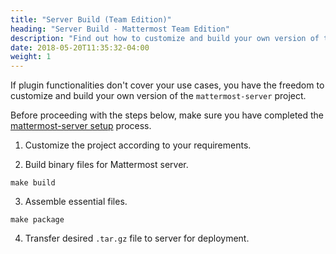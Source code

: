 ```yaml
---
title: "Server Build (Team Edition)"
heading: "Server Build - Mattermost Team Edition"
description: "Find out how to customize and build your own version of the Mattermost open source project."
date: 2018-05-20T11:35:32-04:00
weight: 1
---
```


If plugin functionalities don't cover your use cases, you have the freedom to customize and build your own version of the `mattermost-server` project.

Before proceeding with the steps below, make sure you have completed the [mattermost-server setup](/contribute/server/developer-setup/) process.

1. Customize the project according to your requirements.

2. Build binary files for Mattermost server.  
```
make build
```

3. Assemble essential files.  
```
make package
```  

4. Transfer desired `.tar.gz` file to server for deployment.
